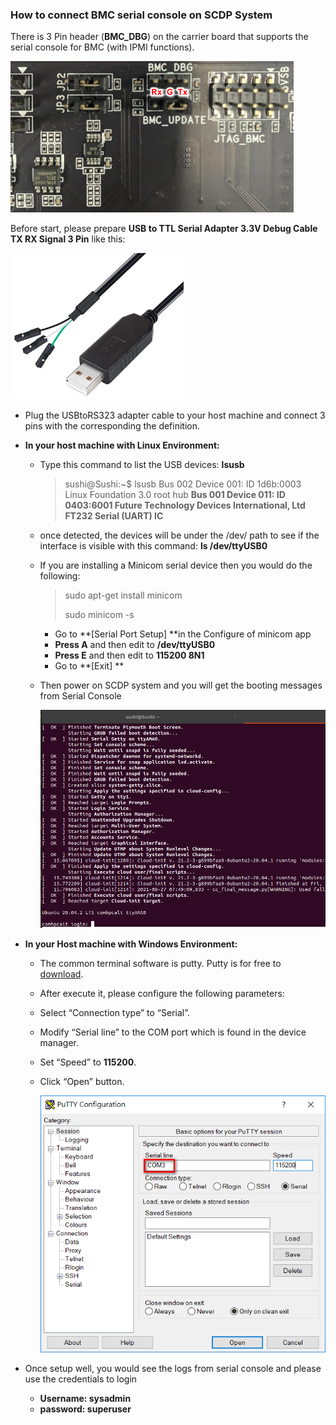 ### How to connect BMC serial console on SCDP System

There is 3 Pin header (**BMC_DBG**) on the carrier board that supports the serial console for BMC (with IPMI functions).

![image-20210830171315702](HowtoUseBMCSerialConsole.assets/image-20210830171315702.png)



 Before start, please prepare **USB to TTL Serial Adapter 3.3V Debug Cable TX RX Signal 3 Pin** like this:

<img src="HowtoUseBMCSerialConsole.assets/image-20210830171550029.png" alt="image-20210830171550029" style="zoom: 33%;" />

* Plug the USBtoRS323 adapter cable to your host machine and connect 3 pins with the corresponding the definition.

* **In your host machine with Linux Environment:**

  -  Type this command to list the USB devices: **lsusb**

     > sushi@Sushi:~$ lsusb
     > Bus 002 Device 001: ID 1d6b:0003 Linux Foundation 3.0 root hub
     > **Bus 001 Device 011: ID 0403:6001 Future Technology Devices International, Ltd FT232 Serial (UART) IC**

  -  once detected, the devices will be under the /dev/ path to see if the interface is visible with this command: **ls /dev/ttyUSB0**

  - If you are installing a Minicom serial device then you would do the following:

    > sudo  apt-get install minicom
    >
    > sudo minicom -s

    - Go to **[Serial Port Setup] **in the Configure of minicom app
    - **Press A** and then edit to **/dev/ttyUSB0**
    - **Press E** and then edit to **115200 8N1**
    - Go to **[Exit] **

  - Then power on SCDP system and you will get the booting messages from Serial Console

    ![image-20210827154923325](HowtoUseBMCSerialConsole.assets/image-20210827154923325.png)



- **In your Host machine with Windows Environment:** 

  - The common terminal software is putty. Putty is for free to [download](https://www.chiark.greenend.org.uk/~sgtatham/putty/latest.html).

  - After execute it, please configure the following parameters:

  - Select “Connection type” to “Serial”.

  - Modify “Serial line” to the COM port which is found in the device manager.

  - Set “Speed” to **115200**.

  - Click “Open” button.

     ![windows_console](HowtoUseBMCSerialConsole.assets/windows_console.png)



- Once setup well, you would see the logs from serial console and please use the credentials to login 
  - **Username: sysadmin**
  - **password: superuser**



​    